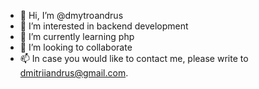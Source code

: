 - 👋 Hi, I’m @dmytroandrus
- 👀 I’m interested in backend development
- 🌱 I’m currently learning php
- 💞️ I’m looking to collaborate
- 📫 In case you would like to contact me, please write to dmitriiandrus@gmail.com.

<!---
dmytroandrus/dmytroandrus is a ✨ special ✨ repository because its `README.md` (this file) appears on your GitHub profile.
You can click the Preview link to take a look at your changes.
--->
